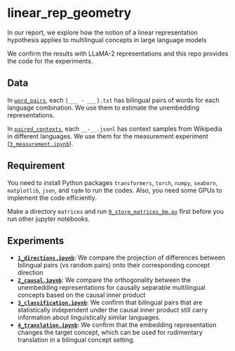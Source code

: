 # linear_rep_geometry
In our report, we explore how the notion of a linear representation hypothesis applies to multilingual concepts in large language models

We confirm the results with LLaMA-2 representations and this repo provides the code for the experiments.

## Data
In [`word_pairs`](word_pairs), each `[___ - ___].txt` has bilingual pairs of words for each language combination. We use them to estimate the unembedding representations.

In [`paired_contexts`](paired_contexts), each `__-__.jsonl` has context samples from Wikipedia in different languages. We use them for the measurement experiment ([`3_measurement.ipynb`](3_measurement.ipynb)).

## Requirement
You need to install Python packages `transformers`, `torch`, `numpy`, `seaborn`, `matplotlib`, `json`, and `tqdm` to run the codes. Also, you need some GPUs to implement the code efficiently.

Make a directory `matrices` and run [`0_store_matrices_bm.py`](0_store_matrices_bm.ipynb) first before you run other jupyter notebooks.

## Experiments
- [**`1_directions.ipynb`**](1_directions.ipynb): We compare the projection of differences between bilingual pairs (vs random pairs) onto their corresponding concept direction
- [**`2_causal.ipynb`**](2_causal.ipynb): We compare the orthogonality between the unembedding representations for causally separable multilingual concepts based on the causal inner product
- [**`3_classification.ipynb`**](3_classification.ipynb): We confirm that bilingual pairs that are statistically independent under the causal inner product
still carry information about linguistically similar languages.
- [**`4_translation.ipynb`**](4_translation.ipynb): We confirm that the embedding representation changes the target concept, which can be used for rudimentary translation in a bilingual concept setting.